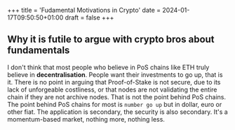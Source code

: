 +++
title = 'Fudamental Motivations in Crypto'
date = 2024-01-17T09:50:50+01:00
draft = false
+++

## Why it is futile to argue with crypto bros about fundamentals 
I don't think that most people who believe in PoS chains like ETH truly believe in __decentralisation__. People want their investments to go up, that is it. There is no point in arguing that Proof-of-Stake is not secure, due to its lack of unforgeable costliness, or that nodes are not validating the entire chain if they are not archive nodes. That is not the point behind PoS chains. The point behind PoS chains for most is `number go up` but in dollar, euro or other fiat. The application is secondary, the security is also secondary. It's a momentum-based market, nothing more, nothing less. 

